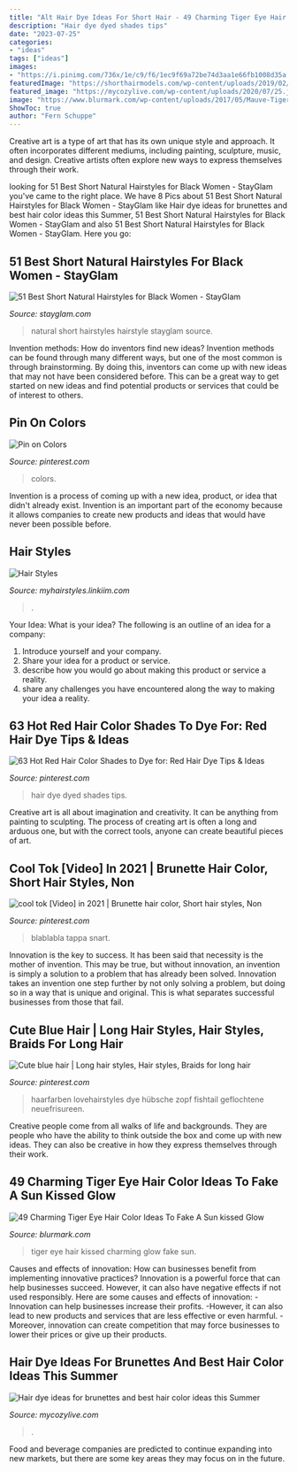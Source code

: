 ```yaml
---
title: "Alt Hair Dye Ideas For Short Hair - 49 Charming Tiger Eye Hair Color Ideas To Fake A Sun Kissed Glow"
description: "Hair dye dyed shades tips"
date: "2023-07-25"
categories:
- "ideas"
tags: ["ideas"]
images:
- "https://i.pinimg.com/736x/1e/c9/f6/1ec9f69a72be74d3aa1e66fb1008d35a.jpg"
featuredImage: "https://shorthairmodels.com/wp-content/uploads/2019/02/50-gorgeous-balayage-hair-color-ideas-for-blonde-short-straight-hair-12-e1549316248962.jpg"
featured_image: "https://mycozylive.com/wp-content/uploads/2020/07/25.jpg"
image: "https://www.blurmark.com/wp-content/uploads/2017/05/Mauve-Tiger-Eye-Hair-Color.jpg"
ShowToc: true
author: "Fern Schuppe"
---
```



Creative art is a type of art that has its own unique style and approach. It often incorporates different mediums, including painting, sculpture, music, and design. Creative artists often explore new ways to express themselves through their work.

	

		
looking for 51 Best Short Natural Hairstyles for Black Women - StayGlam you've came to the right place. We have 8 Pics about 51 Best Short Natural Hairstyles for Black Women - StayGlam like Hair dye ideas for brunettes and best hair color ideas this Summer, 51 Best Short Natural Hairstyles for Black Women - StayGlam and also 51 Best Short Natural Hairstyles for Black Women - StayGlam. Here you go:
		
    
## 51 Best Short Natural Hairstyles For Black Women - StayGlam

<img loading=lazy src="https://stayglam.com/wp-content/uploads/2016/05/salonpk_12748363_995732547183293_1533442987_n.jpg" onerror="this.onerror=null;this.src='https://tse2.mm.bing.net/th?id=OIP.VUNKEfvOrJm5zcNSr19r5QHaI_&amp;pid=15.1';" alt="51 Best Short Natural Hairstyles for Black Women - StayGlam">

_Source: stayglam.com_

>natural short hairstyles hairstyle stayglam source. 

	

Invention methods: How do inventors find new ideas?
Invention methods can be found through many different ways, but one of the most common is through brainstorming. By doing this, inventors can come up with new ideas that may not have been considered before. This can be a great way to get started on new ideas and find potential products or services that could be of interest to others.

    
## Pin On Colors

<img loading=lazy src="https://i.pinimg.com/736x/ab/51/7a/ab517a76ee106846f5ad9a2fc0d5ef62.jpg" onerror="this.onerror=null;this.src='https://tse3.mm.bing.net/th?id=OIP.4iC9jQpn23AQhDmN0iSsvgHaLG&amp;pid=15.1';" alt="Pin on Colors">

_Source: pinterest.com_

>colors. 

	

Invention is a process of coming up with a new idea, product, or idea that didn't already exist. Invention is an important part of the economy because it allows companies to create new products and ideas that would have never been possible before.

    
## Hair Styles

<img loading=lazy src="https://shorthairmodels.com/wp-content/uploads/2019/02/50-gorgeous-balayage-hair-color-ideas-for-blonde-short-straight-hair-12-e1549316248962.jpg" onerror="this.onerror=null;this.src='https://tse1.mm.bing.net/th?id=OIP.HQHHnF9i_LRA2koOs1DFagAAAA&amp;pid=15.1';" alt="Hair Styles">

_Source: myhairstyles.linkiim.com_

>. 

	

Your Idea: What is your idea?
The following is an outline of an idea for a company:
1. Introduce yourself and your company.
2. Share your idea for a product or service.
3. describe how you would go about making this product or service a reality.
4. share any challenges you have encountered along the way to making your idea a reality.

    
## 63 Hot Red Hair Color Shades To Dye For: Red Hair Dye Tips &amp; Ideas

<img loading=lazy src="https://i.pinimg.com/736x/6d/21/b7/6d21b76daf1b1a443476fcd57fbc855a.jpg" onerror="this.onerror=null;this.src='https://tse2.mm.bing.net/th?id=OIP.VVluzqTMT5Gt3f0wn2I19QHaKy&amp;pid=15.1';" alt="63 Hot Red Hair Color Shades to Dye for: Red Hair Dye Tips &amp; Ideas">

_Source: pinterest.com_

>hair dye dyed shades tips. 

	

Creative art is all about imagination and creativity. It can be anything from painting to sculpting. The process of creating art is often a long and arduous one, but with the correct tools, anyone can create beautiful pieces of art.

    
## Cool Tok [Video] In 2021 | Brunette Hair Color, Short Hair Styles, Non

<img loading=lazy src="https://i.pinimg.com/736x/12/22/db/1222dbab45c31fc81dced8b4b629b63a.jpg" onerror="this.onerror=null;this.src='https://tse4.mm.bing.net/th?id=OIP.ITyvhqZaffHDcxvDBO5nIQHaNK&amp;pid=15.1';" alt="cool tok [Video] in 2021 | Brunette hair color, Short hair styles, Non">

_Source: pinterest.com_

>blablabla tappa snart. 

	

Innovation is the key to success. It has been said that necessity is the mother of invention. This may be true, but without innovation, an invention is simply a solution to a problem that has already been solved. Innovation takes an invention one step further by not only solving a problem, but doing so in a way that is unique and original. This is what separates successful businesses from those that fail.

    
## Cute Blue Hair | Long Hair Styles, Hair Styles, Braids For Long Hair

<img loading=lazy src="https://i.pinimg.com/736x/1e/c9/f6/1ec9f69a72be74d3aa1e66fb1008d35a.jpg" onerror="this.onerror=null;this.src='https://tse3.mm.bing.net/th?id=OIP.mQwmT679LJauBn1cTnA2TgHaLG&amp;pid=15.1';" alt="Cute blue hair | Long hair styles, Hair styles, Braids for long hair">

_Source: pinterest.com_

>haarfarben lovehairstyles dye hübsche zopf fishtail geflochtene neuefrisureen. 

	

Creative people come from all walks of life and backgrounds. They are people who have the ability to think outside the box and come up with new ideas. They can also be creative in how they express themselves through their work.

    
## 49 Charming Tiger Eye Hair Color Ideas To Fake A Sun Kissed Glow

<img loading=lazy src="https://www.blurmark.com/wp-content/uploads/2017/05/Mauve-Tiger-Eye-Hair-Color.jpg" onerror="this.onerror=null;this.src='https://tse4.mm.bing.net/th?id=OIP.zUBArASzknejI46ooeB0egHaKu&amp;pid=15.1';" alt="49 Charming Tiger Eye Hair Color Ideas To Fake A Sun kissed Glow">

_Source: blurmark.com_

>tiger eye hair kissed charming glow fake sun. 

	

Causes and effects of innovation: How can businesses benefit from implementing innovative practices?
Innovation is a powerful force that can help businesses succeed. However, it can also have negative effects if not used responsibly. Here are some causes and effects of innovation: 
-Innovation can help businesses increase their profits.
-However, it can also lead to new products and services that are less effective or even harmful.
-Moreover, innovation can create competition that may force businesses to lower their prices or give up their products.

    
## Hair Dye Ideas For Brunettes And Best Hair Color Ideas This Summer

<img loading=lazy src="https://mycozylive.com/wp-content/uploads/2020/07/25.jpg" onerror="this.onerror=null;this.src='https://tse4.mm.bing.net/th?id=OIP.wVTNrEWEekq_ioQAPusqnAHaJ5&amp;pid=15.1';" alt="Hair dye ideas for brunettes and best hair color ideas this Summer">

_Source: mycozylive.com_

>. 

	

Food and beverage companies are predicted to continue expanding into new markets, but there are some key areas they may focus on in the future.

